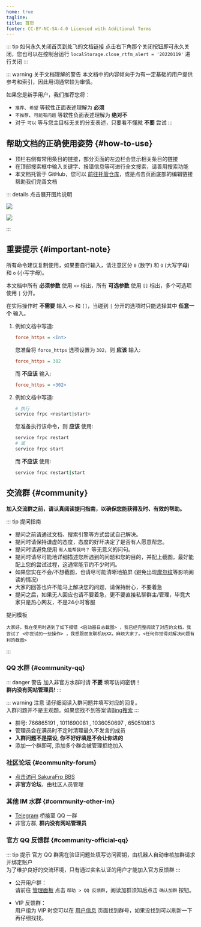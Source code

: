 ```yaml
---
home: true
tagline:
title: 首页
footer: CC-BY-NC-SA-4.0 Licensed with Additional Terms
---
```

 
::: tip 如何永久关闭首页到处飞的文档链接
点击右下角那个关闭按钮即可永久关闭，您也可以在控制台运行 `localStorage.close_rtfm_alert = '20220119'` 进行关闭
:::

::: warning 关于文档理解的警告
本文档中的内容倾向于为有一定基础的用户提供参考和索引，因此用词通常较为审慎。

如果您是新手用户，我们推荐您将：

- `推荐`、`希望` 等软性正面表述理解为 **必须**
- `不推荐`、`可能有问题` 等软性负面表述理解为 **绝对不**
- 对于 `可以` 等与您主目标无关的分支表述，只要看不懂就 **不要** 尝试
:::

## 帮助文档的正确使用姿势 {#how-to-use}

- 顶栏右侧有常用条目的链接，部分页面的左边栏会显示相关条目的链接
- 在顶部搜索框中输入关键字、报错信息等可进行全文搜索，请善用搜索功能
- 本文档托管于 GitHub，您可以 [前往托管仓库](https://github.com/natfrp/wiki)，或是点击页面底部的编辑链接帮助我们完善文档

::: details 点击展开图片说明

![](./_images/index-1.png)

![](./_images/index-2.png)

:::

## 重要提示 {#important-note}

所有命令建议复制使用，如果要自行输入，请注意区分 `0` (数字) 和 `O` (大写字母) 和 `o` (小写字母)。

本文档中所有 **必须参数** 使用 `<>` 标出，所有 **可选参数** 使用 `[]` 标出，多个可选项使用 `|` 分开。

在实际操作时 **不需要** 输入 `<>` 和 `[]`，当碰到 `|` 分开的选项时只能选择其中 **任意一个** 输入。

1. 例如文档中写道:

   ```ini
   force_https = <Int>
   ```

   您准备将 `force_https` 选项设置为 `302`，则 **应该** 输入:

   ```ini
   force_https = 302
   ```

   而 **不应该** 输入:

   ```ini
   force_https = <302>
   ```

2. 例如文档中写道:

   ```bash
   # 执行
   service frpc <restart|start>
   ```

   您准备执行该命令，则 **应该** 使用:

   ```bash
   service frpc restart
   # 或
   service frpc start
   ```

   而 **不应该** 使用:

   ```bash
   service frpc restart|start
   ```

## 交流群 {#community}

**加入交流群之前，请认真阅读提问指南，以确保您能获得及时、有效的帮助。**

::: tip 提问指南

- 提问之前请通过文档、搜索引擎等方式尝试自己解决。
- 提问时请保持谦虚的态度，态度的好坏决定了是否有人愿意帮您。
- 提问时请避免使用 `有人能帮我吗？` 等无意义的问句。
- 提问时请尽可能地详细描述您所遇到的问题和您的目的，并配上截图，最好能配上您的尝试过程，这通常能节约不少时间。
- 如果您实在不会/不想截图，也请尽可能清晰地拍屏 (避免出现[摩尔纹](https://baike.baidu.com/item/%E6%91%A9%E5%B0%94%E7%BA%B9/108352)等影响阅读的情况)
- 大家的回答也许不能马上解决您的问题，请保持耐心，不要着急
- 提问之后，如果无人回应也请不要着急，更不要直接私聊群主/管理，毕竟大家只是热心网友，不是24小时客服

提问模板

```
大家好，我在使用时遇到了如下报错 <启动器日志截图> ，我已经完整阅读了对应的文档，我尝试了 <你尝试的一些操作> ，我想跟朋友联机玩XX，麻烦大家了。<任何你觉得对解决问题有利的截图>
```

:::

### QQ 水群 {#community-qq}

::: danger 警告
加入非官方水群时请 **不要** 填写访问密钥！  
**群内没有网站管理员!**
:::

::: warning 注意
请仔细阅读入群问题并填写对应的回复。  
入群问题并不是主观题。如果您找不到答案请[Bing搜索](https://www.bing.com/)
:::

- 群号: 766865191 , 1011690081 , 1036050697 , 650510813
- 管理员会在满员时不定时清理最久不发言的成员
- **入群问题不是摆设, 你不好好填是不会让你进的**
- 添加一个群即可, 添加多个群会被管理拒绝加入

### 社区论坛 {#community-forum}

- [点击访问 SakuraFrp BBS](https://www.natfrpbbs.com)
- **非官方论坛**，由社区人员管理

### 其他 IM 水群 {#community-other-im}

- [Telegram](https://t.me/natfrp_unofficial) 桥接至 QQ 一群
- 非官方群, **群内没有网站管理员**

### 官方 QQ 反馈群 {#community-official-qq}

::: tip 提示
官方 QQ 群需在验证问题处填写访问密钥，由机器人自动审核加群请求并绑定账户  
为了维护良好的交流环境，只有通过实名认证的用户才能加入官方反馈群
:::

- 公开用户群：  
  请前往 [管理面板](https://www.natfrp.com/user/) 点击 `帮助 > QQ 反馈群`，阅读加群须知后点击 `确认加群` 按钮。

- VIP 反馈群：  
  用户组为 VIP 时您可以在 [用户信息](https://www.natfrp.com/user/profile) 页面找到群号，如果没找到可以刷新一下再仔细找找。
